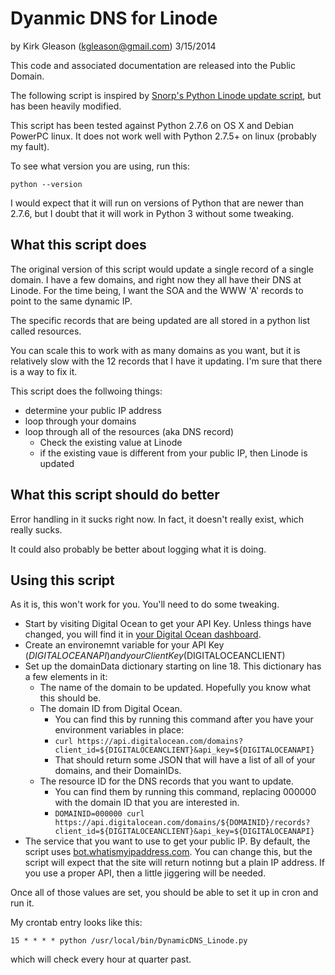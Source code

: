 # Dyanmic DNS for Linode

by Kirk Gleason (<kgleason@gmail.com>) 
3/15/2014

This code and associated documentation are released into the Public Domain.

The following script is inspired by [Snorp's Python Linode update script](https://github.com/snorp/linode), but has been heavily modified.

This script has been tested against Python 2.7.6 on OS X and Debian PowerPC linux. It does not work well with Python 2.7.5+ on linux (probably my fault).

To see what version you are using, run this:

`python --version`

I would expect that it will run on versions of Python that are newer than 2.7.6, but I doubt that it will work in Python 3 without some tweaking.

## What this script does
The original version of this script would update a single record of a single domain. I have a few domains, and right now they all have their DNS at Linode. For the time being, I want the SOA and the WWW 'A' records to point to the same dynamic IP.

The specific records that are being updated are all stored in a python list called resources.

You can scale this to work with as many domains as you want, but it is relatively slow with the 12 records that I have it updating. I'm sure that there is a way to fix it.

This script does the follwoing things:

   + determine your public IP address
   + loop through your domains
   + loop through all of the resources (aka DNS record)
       + Check the existing value at Linode
       + if the existing vaue is different from your public IP, then Linode is updated

## What this script should do better

Error handling in it sucks right now. In fact, it doesn't really exist, which really sucks. 

It could also probably be better about logging what it is doing.

## Using this script

As it is, this won't work for you. You'll need to do some tweaking.

  + Start by visiting Digital Ocean to get your API Key. Unless things have changed, you will find it in [your Digital Ocean dashboard](https://cloud.digitalocean.com/api_access). 
  + Create an environemnt variable for your API Key ($DIGITALOCEANAPI) and your Client Key ($DIGITALOCEANCLIENT)
  + Set up the domainData dictionary starting on line 18. This dictionary has a few elements in it:
    + The name of the domain to be updated. Hopefully you know what this should be.
    + The domain ID from Digital Ocean. 
      + You can find this by running this command after you have your environment variables in place: 
	  + `curl https://api.digitalocean.com/domains?client_id=${DIGITALOCEANCLIENT}&api_key=${DIGITALOCEANAPI}`    
      + That should return some JSON that will have a list of all of your domains, and their DomainIDs.
    + The resource ID for the DNS records that you want to update. 
      + You can find them by running this command, replacing 000000 with the domain ID that you are interested in.
	  + `DOMAINID=000000 curl https://api.digitalocean.com/domains/${DOMAINID}/records?client_id=${DIGITALOCEANCLIENT}&api_key=${DIGITALOCEANAPI}`
  + The service that you want to use to get your public IP. By default, the script uses [bot.whatismyipaddress.com](bot.whatismyipaddress.com). You can change this, but the script will expect that the site will return notinng but a plain IP address. If you use a proper API, then a little jiggering will be needed.
  
Once all of those values are set, you should be able to set it up in cron and run it.

My crontab entry looks like this:

`15 * * * * python /usr/local/bin/DynamicDNS_Linode.py`

which will check every hour at quarter past.